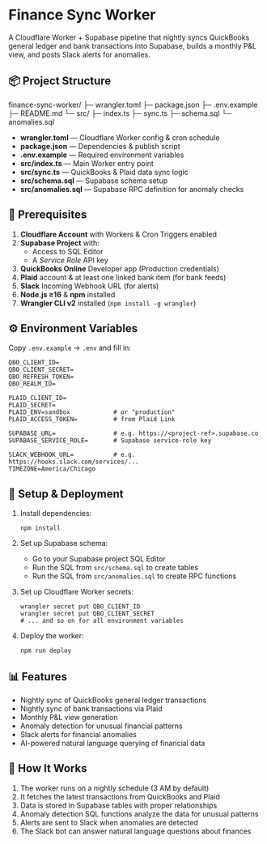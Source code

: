 # Finance Sync Worker

A Cloudflare Worker + Supabase pipeline that nightly syncs QuickBooks general ledger and bank transactions into Supabase, builds a monthly P&L view, and posts Slack alerts for anomalies.

## 📦 Project Structure

finance-sync-worker/
├─ wrangler.toml
├─ package.json
├─ .env.example
├─ README.md
└─ src/
   ├─ index.ts
   ├─ sync.ts
   ├─ schema.sql
   └─ anomalies.sql


- **wrangler.toml** — Cloudflare Worker config & cron schedule  
- **package.json** — Dependencies & publish script  
- **.env.example** — Required environment variables  
- **src/index.ts** — Main Worker entry point
- **src/sync.ts** — QuickBooks & Plaid data sync logic  
- **src/schema.sql** — Supabase schema setup
- **src/anomalies.sql** — Supabase RPC definition for anomaly checks  

## 🔑 Prerequisites

1. **Cloudflare Account** with Workers & Cron Triggers enabled  
2. **Supabase Project** with:
   - Access to SQL Editor  
   - A _Service Role_ API key  
3. **QuickBooks Online** Developer app (Production credentials)  
4. **Plaid** account & at least one linked bank item (for bank feeds)  
5. **Slack** Incoming Webhook URL (for alerts)  
6. **Node.js ≥16** & **npm** installed  
7. **Wrangler CLI v2** installed (`npm install -g wrangler`)

## ⚙️ Environment Variables

Copy `.env.example` → `.env` and fill in:

```dotenv
QBO_CLIENT_ID=
QBO_CLIENT_SECRET=
QBO_REFRESH_TOKEN=
QBO_REALM_ID=

PLAID_CLIENT_ID=
PLAID_SECRET=
PLAID_ENV=sandbox            # or "production"
PLAID_ACCESS_TOKEN=          # from Plaid Link

SUPABASE_URL=                # e.g. https://<project-ref>.supabase.co
SUPABASE_SERVICE_ROLE=       # Supabase service-role key

SLACK_WEBHOOK_URL=           # e.g. https://hooks.slack.com/services/...
TIMEZONE=America/Chicago
```

## 🚀 Setup & Deployment

1. Install dependencies:
   ```
   npm install
   ```

2. Set up Supabase schema:
   - Go to your Supabase project SQL Editor
   - Run the SQL from `src/schema.sql` to create tables
   - Run the SQL from `src/anomalies.sql` to create RPC functions

3. Set up Cloudflare Worker secrets:
   ```
   wrangler secret put QBO_CLIENT_ID
   wrangler secret put QBO_CLIENT_SECRET
   # ... and so on for all environment variables
   ```

4. Deploy the worker:
   ```
   npm run deploy
   ```

## 📊 Features

- Nightly sync of QuickBooks general ledger transactions
- Nightly sync of bank transactions via Plaid
- Monthly P&L view generation
- Anomaly detection for unusual financial patterns
- Slack alerts for financial anomalies
- AI-powered natural language querying of financial data

## 🧠 How It Works

1. The worker runs on a nightly schedule (3 AM by default)
2. It fetches the latest transactions from QuickBooks and Plaid
3. Data is stored in Supabase tables with proper relationships
4. Anomaly detection SQL functions analyze the data for unusual patterns
5. Alerts are sent to Slack when anomalies are detected
6. The Slack bot can answer natural language questions about finances
